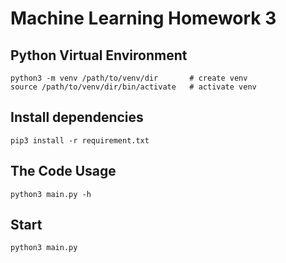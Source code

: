 Machine Learning Homework 3
===============================================================================

## Python Virtual Environment
```
python3 -m venv /path/to/venv/dir       # create venv
source /path/to/venv/dir/bin/activate   # activate venv
```

## Install dependencies
```
pip3 install -r requirement.txt
```

## The Code Usage
```
python3 main.py -h
```

## Start
```
python3 main.py
```